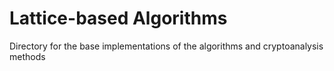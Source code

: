 # Lattice-based Algorithms

Directory for the base implementations of the algorithms and cryptoanalysis methods
